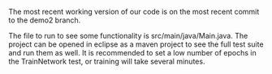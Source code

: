 

The most recent working version of our code is on the most recent commit to the demo2 branch.

The file to run to see some functionality is src/main/java/Main.java. The project can be opened in eclipse as a maven project to see the full test suite and run them as well. It is recommended to set a low number of epochs in the TrainNetwork test, or training will take several minutes.
